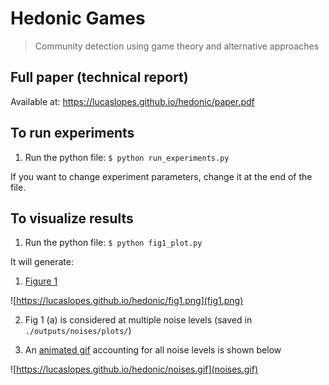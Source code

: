 # Hedonic Games
> Community detection using game theory and alternative approaches

## Full paper (technical report)

Available at: https://lucaslopes.github.io/hedonic/paper.pdf

## To run experiments

1. Run the python file: `$ python run_experiments.py`

If you want to change experiment parameters, change it at the end of the file.

## To visualize results

1. Run the python file: `$ python fig1_plot.py`

It will generate:

1. [Figure 1](https://lucaslopes.github.io/hedonic/fig1.png)

![https://lucaslopes.github.io/hedonic/fig1.png](fig1.png)

2. Fig 1 (a) is considered at multiple noise levels (saved in `./outputs/noises/plots/`)

3. An [animated gif](https://lucaslopes.github.io/hedonic/noises.gif) accounting for all noise levels is shown below

![https://lucaslopes.github.io/hedonic/noises.gif](noises.gif)